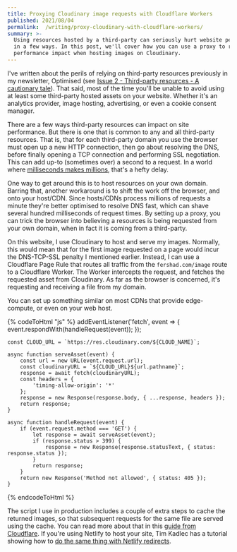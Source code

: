 ```yaml
---
title: Proxying Cloudinary image requests with Cloudflare Workers
published: 2021/08/04
permalink:  /writing/proxy-cloudinary-with-cloudflare-workers/
summary: >-
  Using resources hosted by a third-party can seriously hurt website performance
  in a few ways. In this post, we'll cover how you can use a proxy to reduce the
  performance impact when hosting images on Cloudinary.
---
```


I've written about the perils of relying on third-party resources previously in my newsletter, Optimised (see [Issue 2 - Third-party resources - A cautionary tale](https://optimised.email/issues/issue-2-third-party-resources-a-cautionary-tale)). That said, most of the time you'll be unable to avoid using at least some third-party hosted assets on your website. Whether it's an analytics provider, image hosting, advertising, or even a cookie consent manager.

There are a few ways third-party resources can impact on site performance. But there is one that is common to any and all third-party resources. That is, that for each third-party domain you use the browser must open up a new HTTP connection, then go about resolving the DNS, before finally opening a TCP connection and performing SSL negotiation. This can add up-to (sometimes over) a second to a request. In a world where [milliseconds makes millions](https://www2.deloitte.com/ie/en/pages/consulting/articles/milliseconds-make-millions.html), that's a hefty delay.

One way to get around this is to host resources on your own domain. Barring that, another workaround is to shift the work off the browser, and onto your host/CDN. Since hosts/CDNs process millions of requests a minute they're better optimised to resolve DNS fast, which can shave several hundred milliseconds of request times. By setting up a proxy, you can trick the browser into believing a resources is being requested from your own domain, when in fact it is coming from a third-party.

On this website, I use Cloudinary to host and serve my images. Normally, this would mean that for the first image requested on a page would incur the DNS-TCP-SSL penalty I mentioned earlier. Instead, I can use a Cloudflare Page Rule that routes all traffic from the `fershad.com/image` route to a Cloudflare Worker. The Worker intercepts the request, and fetches the requested asset from Cloudinary. As far as the browser is concerned, it's requesting and receiving a file from my domain.

You can set up something similar on most CDNs that provide edge-compute, or even on your web host.

<!-- markdownlint-disable -->
{% codeToHtml "js" %}
    addEventListener('fetch', event => {
        event.respondWith(handleRequest(event));
    });

    const CLOUD_URL = `https://res.cloudinary.com/${CLOUD_NAME}`;

    async function serveAsset(event) {
        const url = new URL(event.request.url);
        const cloudinaryURL = `${CLOUD_URL}${url.pathname}`;
        response = await fetch(cloudinaryURL);
        const headers = {
            'timing-allow-origin': '*'
        };
        response = new Response(response.body, { ...response, headers });
        return response;
    }

    async function handleRequest(event) {
        if (event.request.method === 'GET') {
            let response = await serveAsset(event);
            if (response.status > 399) {
                response = new Response(response.statusText, { status: response.status });
            }
            return response;
        }
        return new Response('Method not allowed', { status: 405 });
    }
{% endcodeToHtml %}
<!-- markdownlint-enable -->

The script I use in production includes a couple of extra steps to cache the returned images, so that subsequent requests for the same file are served using the cache. You can read more about that in this [guide from Cloudflare](https://developers.cloudflare.com/workers/tutorials/configure-your-cdn). If you're using Netlify to host your site, Tim Kadlec has a tutorial showing how to [do the same thing with Netlify redirects](https://timkadlec.com/remembers/2020-11-17-netlify-proxy-requests/).
